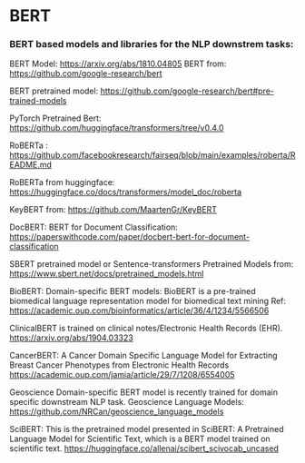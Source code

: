 # BERT
### BERT based models and libraries for the NLP downstrem tasks:

BERT Model:
https://arxiv.org/abs/1810.04805
BERT from: https://github.com/google-research/bert

BERT pretrained model: https://github.com/google-research/bert#pre-trained-models

PyTorch Pretrained Bert: https://github.com/huggingface/transformers/tree/v0.4.0

RoBERTa : https://github.com/facebookresearch/fairseq/blob/main/examples/roberta/README.md

RoBERTa from huggingface: https://huggingface.co/docs/transformers/model_doc/roberta

KeyBERT from: https://github.com/MaartenGr/KeyBERT

DocBERT: BERT for Document Classification: https://paperswithcode.com/paper/docbert-bert-for-document-classification

SBERT pretrained model or Sentence-transformers Pretrained Models from: https://www.sbert.net/docs/pretrained_models.html

BioBERT: 
Domain-specific BERT models:
BioBERT is a pre-trained biomedical language representation model for biomedical text mining
Ref: https://academic.oup.com/bioinformatics/article/36/4/1234/5566506

ClinicalBERT is trained on clinical notes/Electronic Health Records (EHR).
https://arxiv.org/abs/1904.03323

CancerBERT: A Cancer Domain Specific Language Model for Extracting Breast Cancer Phenotypes from Electronic Health Records
https://academic.oup.com/jamia/article/29/7/1208/6554005

Geoscience Domain-specific BERT model is recently trained for domain specific downstream NLP task. 
Geoscience Language Models: https://github.com/NRCan/geoscience_language_models

SciBERT:
This is the pretrained model presented in SciBERT: A Pretrained Language Model for Scientific Text, which is a BERT model trained on scientific text.
https://huggingface.co/allenai/scibert_scivocab_uncased
